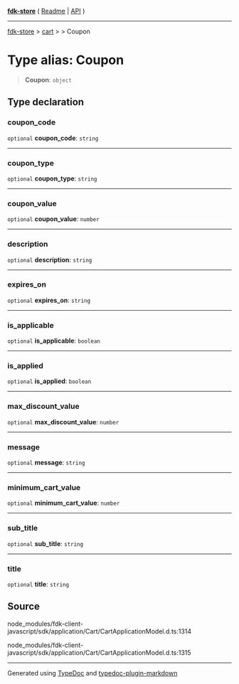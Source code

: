 [**fdk-store**](../../../README.md) ( [Readme](../../../README.md) \| [API](../../../API.md) )

---

[fdk-store](../../../API.md) > [cart](../../README.md) > [<internal>](../README.md) > Coupon

# Type alias: Coupon

> **Coupon**: `object`

## Type declaration

### coupon_code

`optional` **coupon_code**: `string`

---

### coupon_type

`optional` **coupon_type**: `string`

---

### coupon_value

`optional` **coupon_value**: `number`

---

### description

`optional` **description**: `string`

---

### expires_on

`optional` **expires_on**: `string`

---

### is_applicable

`optional` **is_applicable**: `boolean`

---

### is_applied

`optional` **is_applied**: `boolean`

---

### max_discount_value

`optional` **max_discount_value**: `number`

---

### message

`optional` **message**: `string`

---

### minimum_cart_value

`optional` **minimum_cart_value**: `number`

---

### sub_title

`optional` **sub_title**: `string`

---

### title

`optional` **title**: `string`

## Source

node_modules/fdk-client-javascript/sdk/application/Cart/CartApplicationModel.d.ts:1314

node_modules/fdk-client-javascript/sdk/application/Cart/CartApplicationModel.d.ts:1315

---

Generated using [TypeDoc](https://typedoc.org/) and [typedoc-plugin-markdown](https://www.npmjs.com/package/typedoc-plugin-markdown)
